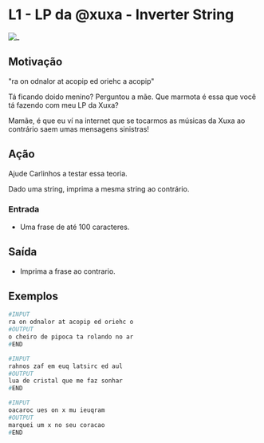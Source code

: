 # L1 - LP da @xuxa - Inverter String

![_](https://raw.githubusercontent.com/qxcodefup/arcade/master/base/xuxa/cover.jpg)

## Motivação

"ra on odnalor at acopip ed oriehc a acopip"

Tá ficando doido menino? Perguntou a mãe. Que marmota é essa que você tá fazendo com meu LP da Xuxa?

Mamãe, é que eu ví na internet que se tocarmos as músicas da Xuxa ao contrário saem umas mensagens sinistras!

## Ação

Ajude Carlinhos a testar essa teoria.

Dado uma string, imprima a mesma string ao contrário.

### Entrada

* Uma frase de até 100 caracteres.

## Saída

* Imprima a frase ao contrario.

## Exemplos

``` py
#INPUT
ra on odnalor at acopip ed oriehc o
#OUTPUT
o cheiro de pipoca ta rolando no ar
#END
```

```py
#INPUT
rahnos zaf em euq latsirc ed aul
#OUTPUT
lua de cristal que me faz sonhar
#END
```

```py
#INPUT
oacaroc ues on x mu ieuqram
#OUTPUT
marquei um x no seu coracao
#END
```
